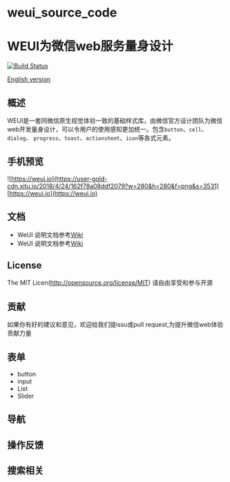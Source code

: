 # weui_source_code

WEUI为微信web服务量身设计
===
[![Build Status](https://user-gold-cdn.xitu.io/2018/4/24/162f7821139fc1c8)](https://travis-ci.org/Tecent/weui)

[English version](README.MD)

## 概述

WEUI是一套同微信原生视觉体验一致的基础样式库，由微信官方设计团队为微信web开发量身设计，可以令用户的使用感知更加统一。包含`button`、`cell`、`dialog`、 `progress`、`toast`、`actionsheet`、`icon`等各式元素。

## 手机预览
![https://weui.io](https://user-gold-cdn.xitu.io/2018/4/24/162f78a08ddf2079?w=280&h=280&f=png&s=3531)
[https://weui.io](https://weui.io)

## 文档
- WeUI 说明文档参考[Wiki](https://gitbhu.com/Tencent/weui/wiki)
- WeUI 说明文档参考[Wiki](https://gitbhu.com/Tencent/weui/weui-design)

## License
The MIT Licen(http://opensource.org/license/MIT)
请自由享受和参与开源

## 贡献
如果你有好的建议和意见，欢迎给我们提issu或pull request,为提升微信web体验贡献力量

## 表单
- button
- input
- List
- Slider
## 导航

## 操作反馈

## 搜索相关